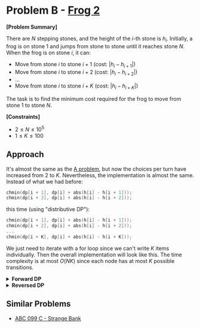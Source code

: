 <!-- # B 問題 - [Frog 2](https://atcoder.jp/contests/dp/tasks/dp_b)

**【問題概要】**
$N$ 個の足場があって、$i$ 番目の足場の高さは $h_i$ です。
最初、足場 $1$ にカエルがいて、ぴょんぴょん跳ねながら足場 $N$ へと向かいます。カエルは足場 $i$ にいるときに

* 足場 $i$ から足場 $i+1$ へと移動する (そのコストは $|h_i−h_{i+1}|$)
* 足場 $i$ から足場 $i+2$ へと移動する (そのコストは $|h_i−h_{i+2}|$)
* ...
* 足場 $i$ から足場 $i+K$ へと移動する (そのコストは $|h_i−h_{i+K}|$)

のいずれかの行動を選べます。カエルが足場 1 から足場 𝑁 へと移動するのに必要な最小コストを求めよ。

**【制約】**

* $2 \le N \le 10^5$
* $1 \le K \le 100$

## 解法

[A 問題](https://qiita.com/drken/items/dc53c683d6de8aeacf5a#a-%E5%95%8F%E9%A1%8C---frog-1)とほとんど同じですが、毎ターンの選択肢が「$2$ 通り」から「$K$ 通り」に増えました。それでも実装はほとんど一緒で、今まで

```cpp
chmin(dp[i + 1], dp[i] + abs(h[i] - h[i + 1]));
chmin(dp[i + 2], dp[i] + abs(h[i] - h[i + 2]));
```

としていたところを (今回は「配る DP」でやってみます)

```cpp
chmin(dp[i + 1], dp[i] + abs(h[i] - h[i + 1]));
chmin(dp[i + 2], dp[i] + abs(h[i] - h[i + 2]));
...
chmin(dp[i + K], dp[i] + abs(h[i] - h[i + K]));
```

とするだけですね。ただし $K$ 個書き並べることはできないので for 文で回すことにします。そうすると全体の実装は以下のようになるでしょう。計算量は各ノードにつき高々 $K$ 通りの遷移があるので、$O(NK)$ になります。

```cpp
#include <iostream>
#include <vector>
#include <cstdlib>
using namespace std;
template<class T> inline bool chmin(T& a, T b) { if (a > b) { a = b; return true; } return false; }
template<class T> inline bool chmax(T& a, T b) { if (a < b) { a = b; return true; } return false; }

const long long INF = 1LL << 60;

// 入力
int N;
long long h[110000];

// DP テーブル
long long dp[110000];

int main() {
    int N, K; cin >> N >> K;
    for (int i = 0; i < N; ++i) cin >> h[i];

    // 初期化 (最小化問題なので INF に初期化)
    for (int i = 0; i < 110000; ++i) dp[i] = INF;

    // 初期条件
    dp[0] = 0;

    // ループ
    for (int i = 0; i < N; ++i) {
        for (int j = 1; j <= K; ++j) {
            chmin(dp[i + j], dp[i] + abs(h[i] - h[i + j]));
        }
    }

    // 答え
    cout << dp[N-1] << endl;
}
```

## 類題

* [ABC 099 C - Strange Bank](https://atcoder.jp/contests/abc099/tasks/abc099_c) -->


# Problem B - [Frog 2](https://atcoder.jp/contests/dp/tasks/dp_b)

**[Problem Summary]**

There are $N$ stepping stones, and the height of the $i$-th stone is $h_i$.
Initially, a frog is on stone $1$ and jumps from stone to stone until it reaches stone $N$. When the frog is on stone $i$, it can:

* Move from stone $i$ to stone $i+1$ (cost: $|h_i−h_{i+1}|$)
* Move from stone $i$ to stone $i+2$ (cost: $|h_i−h_{i+2}|$)
* ...
* Move from stone $i$ to stone $i+K$ (cost: $|h_i−h_{i+K}|$)

The task is to find the minimum cost required for the frog to move from stone 1 to stone $N$.

**[Constraints]**

* $2 \le N \le 10^5$
* $1 \le K \le 100$

## Approach

It's almost the same as the [A problem](/DP/A.md), but now the choices per turn have increased from $2$ to $K$. Nevertheless, the implementation is almost the same. Instead of what we had before:

```cpp
chmin(dp[i + 1], dp[i] + abs(h[i] - h[i + 1]));
chmin(dp[i + 2], dp[i] + abs(h[i] - h[i + 2]));
```

this time (using "distributive DP"):

```cpp
chmin(dp[i + 1], dp[i] + abs(h[i] - h[i + 1]));
chmin(dp[i + 2], dp[i] + abs(h[i] - h[i + 2]));
...
chmin(dp[i + K], dp[i] + abs(h[i] - h[i + K]));
```

We just need to iterate with a for loop since we can't write $K$ items individually. Then the overall implementation will look like this. The time complexity is at most $O(NK)$ since each node has at most $K$ possible transitions.

<details><summary><b> Forward DP</b> </summary><br>

```cpp
#include <iostream>
#include <vector>
#include <cstdlib>
using namespace std;
template<class T> inline bool chmin(T& a, T b) { if (a > b) { a = b; return true; } return false; }
template<class T> inline bool chmax(T& a, T b) { if (a < b) { a = b; return true; } return false; }

const long long INF = 1LL << 60;

// 入力
int N;
long long h[110000];

// DP テーブル
long long dp[110000];

int main() {
    int N, K; cin >> N >> K;
    for (int i = 0; i < N; ++i) cin >> h[i];

    // 初期化 (最小化問題なので INF に初期化)
    for (int i = 0; i < 110000; ++i) dp[i] = INF;

    // 初期条件
    dp[0] = 0;

    // ループ
    for (int i = 0; i < N; ++i) {
        for (int j = 1; j <= K; ++j) {
            chmin(dp[i + j], dp[i] + abs(h[i] - h[i + j]));
        }
    }

    // 答え
    cout << dp[N-1] << endl;
}

```

</details>

<details><summary><b>Reversed DP </b></summary>

```cpp
#include <bits/stdc++.h>
using namespace std;
using ll = int64_t;
template<class T> inline bool chmin(T&a, T b){
    if (a > b) {
        a = b;
        return 1;
    }
    return 0;
}
const ll INF = INT_MAX;
const int MAX = 100005;
int H[MAX], dp[MAX];

int main(){
    int N, K; cin >> N >> K;
    for (int i = 0; i < N; i++) cin >> H[i];
    for (int i = 0; i < N; i++) dp[i] = INF;
    dp[0] = 0;
    for (int i = 0; i < N; i++){
        for (int j = 1; j <= K; j++){
            if (i - j >= 0) chmin(dp[i], dp[i-j] + abs(H[i] - H[i-j]));
        }
    }
    cout << dp[N-1] << "\n";
    return 0;
}
```

</details>

## Similar Problems

* [ABC 099 C - Strange Bank](https://atcoder.jp/contests/abc099/tasks/abc099_c)